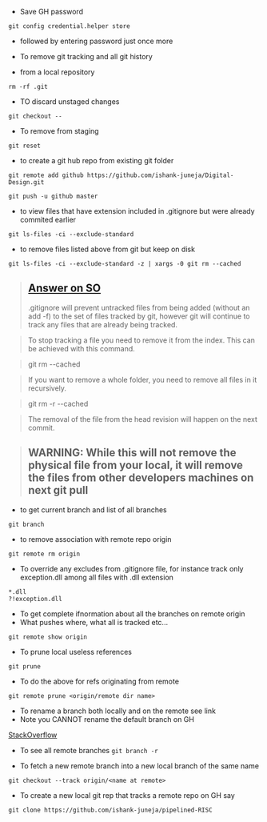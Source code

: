 - Save GH password

`git config credential.helper store`

- followed by entering password just once more

- To remove git tracking and all git history 
- from a local repository

`rm -rf .git` 

- TO discard unstaged changes 

`git checkout --`

- To remove from staging

`git reset`

- to create a git hub repo from existing git folder 

`git remote add github https://github.com/ishank-juneja/Digital-Design.git`

`git push -u github master`

- to view files that have extension included in .gitignore but were already commited earlier

`git ls-files -ci --exclude-standard`

- to remove files listed above from git but keep on disk

`git ls-files -ci --exclude-standard -z | xargs -0 git rm --cached`

> [Answer on SO](https://stackoverflow.com/questions/1274057/how-to-make-git-forget-about-a-file-that-was-tracked-but-is-now-in-gitignore)
>-----------------
>.gitignore will prevent untracked files from being added (without an add -f) to the set of files tracked by git, however git will continue to track any files that are already being tracked.

>To stop tracking a file you need to remove it from the index. This can be achieved with this command.

>git rm --cached <file>

>If you want to remove a whole folder, you need to remove all files in it recursively.

>git rm -r --cached <folder>

>The removal of the file from the head revision will happen on the next commit.

>WARNING: While this will not remove the physical file from your local, it will remove the files from other developers machines on next git pull
>-----------------

- to get current branch and list of all branches

`git branch`

- to remove association with remote repo origin

`git remote rm origin`

- To override any excludes from .gitignore file, for instance track only exception.dll among all files with .dll extension

```
*.dll
?!exception.dll
```

- To get complete ifnormation about all the branches on remote origin
- What pushes where, what all is tracked etc...

`git remote show origin`

- To prune local useless references

`git prune`

- To do the above for refs originating from remote

`git remote prune <origin/remote dir name>`

- To rename a branch both locally and on the remote see link
- Note you CANNOT rename the default branch on GH

[StackOverflow](https://stackoverflow.com/questions/6591213/how-do-i-rename-a-local-git-branch)

- To see all remote branches
`git branch -r`

- To fetch a new remote branch into a new local branch of the same name 

`git checkout --track origin/<name at remote>`

- To create a new local git rep that tracks a remote repo on GH say

`git clone https://github.com/ishank-juneja/pipelined-RISC`

